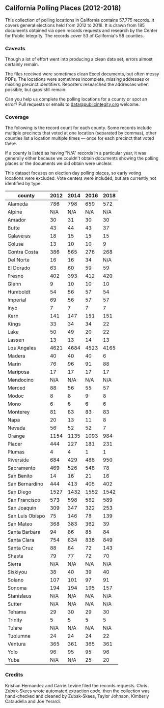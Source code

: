 
## California Polling Places (2012-2018)

This collection of polling locations in California contains 57,775 records. It covers general elections held from 2012 to 2018. It is drawn from 185 documents obtained via open records requests and research by the Center for Public Integrity. The records cover 53 of California's 58 counties.

### Caveats

Though a lot of effort went into producing a clean data set, errors almost certainly remain.

The files received were sometimes clean Excel documents, but often messy PDFs. The locations were sometimes incomplete, missing addresses or missing precinct identifiers. Reporters researched the addresses when possible, but gaps still remain.

Can you help us complete the polling locations for a county or spot an error? Pull requests or emails to data@publicintegity.org welcome.

### Coverage

The following is the record count for each county. Some records include multiple precincts that voted at one location (separated by commas), other counties list a location multiple times — once for each precinct that voted there.

If a county is listed as having "N/A" records in a particular year, it was generally either because we couldn't obtain documents showing the polling places or the documents we did obtain were unclear.

This dataset focuses on election day polling places, so early voting locations were excluded. Vote centers were included, but are currently not identified by type.

| county          | 2012 | 2014 | 2016 | 2018 |
| --------------- | ---- | ---- | ---- | ---- |
| Alameda         | 786  | 798  | 659  | 572  |
| Alpine          | N/A  | N/A  | N/A  | N/A  |
| Amador          | 30   | 31   | 30   | 30   |
| Butte           | 43   | 44   | 43   | 37   |
| Calaveras       | 18   | 15   | 15   | 15   |
| Colusa          | 13   | 10   | 10   | 9    |
| Contra Costa    | 386  | 565  | 278  | 268  |
| Del Norte       | 16   | 16   | 34   | N/A  |
| El Dorado       | 63   | 60   | 59   | 59   |
| Fresno          | 402  | 393  | 412  | 420  |
| Glenn           | 9    | 10   | 10   | 10   |
| Humboldt        | 54   | 56   | 57   | 54   |
| Imperial        | 69   | 56   | 57   | 57   |
| Inyo            | 7    | 7    | 7    | 7    |
| Kern            | 141  | 147  | 151  | 151  |
| Kings           | 33   | 34   | 34   | 22   |
| Lake            | 50   | 49   | 20   | 22   |
| Lassen          | 13   | 13   | 14   | 13   |
| Los Angeles     | 4621 | 4684 | 4523 | 4165 |
| Madera          | 40   | 40   | 40   | 6    |
| Marin           | 76   | 96   | 91   | 88   |
| Mariposa        | 17   | 17   | 17   | 17   |
| Mendocino       | N/A  | N/A  | N/A  | N/A  |
| Merced          | 88   | 56   | 55   | 57   |
| Modoc           | 8    | 8    | 9    | 8    |
| Mono            | 6    | 6    | 6    | 6    |
| Monterey        | 81   | 83   | 83   | 83   |
| Napa            | 20   | 13   | 11   | 8    |
| Nevada          | 56   | 52   | 52   | 7    |
| Orange          | 1154 | 1135 | 1093 | 984  |
| Placer          | 444  | 227  | 181  | 231  |
| Plumas          | 4    | 4    | 1    | 1    |
| Riverside       | 684  | 429  | 488  | 950  |
| Sacramento      | 469  | 526  | 548  | 78   |
| San Benito      | 14   | 16   | 21   | 16   |
| San Bernardino  | 444  | 413  | 405  | 402  |
| San Diego       | 1527 | 1432 | 1552 | 1542 |
| San Francisco   | 573  | 598  | 582  | 589  |
| San Joaquin     | 309  | 347  | 322  | 253  |
| San Luis Obispo | 75   | 146  | 78   | 139  |
| San Mateo       | 368  | 383  | 362  | 39   |
| Santa Barbara   | 94   | 86   | 85   | 84   |
| Santa Clara     | 754  | 834  | 836  | 849  |
| Santa Cruz      | 88   | 84   | 72   | 143  |
| Shasta          | 79   | 77   | 72   | 70   |
| Sierra          | N/A  | N/A  | N/A  | N/A  |
| Siskiyou        | 38   | 40   | 39   | 40   |
| Solano          | 107  | 101  | 97   | 91   |
| Sonoma          | 194  | 194  | 195  | 157  |
| Stanislaus      | N/A  | N/A  | N/A  | N/A  |
| Sutter          | N/A  | N/A  | N/A  | N/A  |
| Tehama          | 29   | 30   | 29   | 30   |
| Trinity         | 5    | 5    | 5    | 5    |
| Tulare          | N/A  | N/A  | N/A  | N/A  |
| Tuolumne        | 24   | 24   | 24   | 22   |
| Ventura         | 365  | 361  | 365  | 361  |
| Yolo            | 96   | 95   | 95   | 96   |
| Yuba            | N/A  | N/A  | 25   | 20   |


### Credits

Kristian Hernandez and Carrie Levine filed the records requests. Chris Zubak-Skees wrote automated extraction code, then the collection was hand-checked and cleaned by Zubak-Skees, Taylor Johnson, Kimberly Cataudella and Joe Yerardi.
